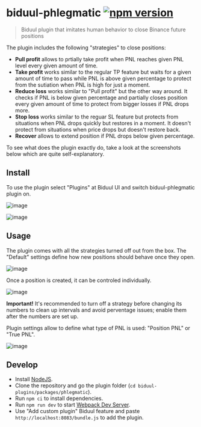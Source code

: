 # biduul-phlegmatic [![npm version](https://badge.fury.io/js/biduul-phlegmatic.svg)](https://badge.fury.io/js/biduul-phlegmatic)

> Biduul plugin that imitates human behavior to close Binance future positions

The plugin includes the following "strategies" to close positions:
- **Pull profit** allows to prtially take profit when PNL reaches given PNL level every given amount of time.
- **Take profit** works similar to the regular TP feature but waits for a given amount of time to pass while PNL is above given percentage to protect from the sutiation when PNL is high for just a moment.
- **Reduce loss** works similar to "Pull profit" but the other way around. It checks if PNL is below given percentage and partially closes position every given amount of time to protect from bigger losses if PNL drops more. 
- **Stop loss** works similar to the reguar SL feature but protects from situations when PNL drops quickly but restores in a moment. It doesn't protect from situations when price drops but doesn't restore back.
- **Recover** allows to extend position if PNL drops below given percentage.

To see what does the plugin exactly do, take a look at the screenshots below which are quite self-explanatory.

## Install

To use the plugin select "Plugins" at Biduul UI and switch biduul-phlegmatic plugin on.

![image](https://user-images.githubusercontent.com/1082083/126187942-01e20216-9a70-415b-a590-44f7cbdce8a8.png)

![image](https://user-images.githubusercontent.com/1082083/126346192-9c529c1f-2786-4e18-80be-2412d4a1b4ab.png)

## Usage

The plugin comes with all the strategies turned off out from the box. The "Default" settings define how new positions should behave once they open.

![image](https://user-images.githubusercontent.com/1082083/126350917-045f2e7a-c27e-4a4c-a432-e37a1d08ca22.png)

Once a position is created, it can be controled individually.

![image](https://user-images.githubusercontent.com/1082083/126351059-fdf9b96d-0052-4d33-98f8-d1166b418f9f.png)

**Important!** It's recommended to turn off a strategy before changing its numbers to clean up intervals and avoid perventage issues; enable them after the numbers are set up.

Plugin settings allow to define what type of PNL is used: "Position PNL" or "True PNL".

![image](https://user-images.githubusercontent.com/1082083/126351574-05617fde-d148-4ec7-8690-a22106d1bdd1.png)


## Develop

- Install [NodeJS](https://nodejs.org/en/).
- Clone the repository and go the plugin folder (`cd biduul-plugins/packages/phlegmatic`).
- Run `npm ci` to install dependencies.
- Run `npm run dev` to start [Webpack Dev Server](https://webpack.js.org/configuration/dev-server/).
- Use "Add custom plugin" Biduul feature and paste `http://localhost:8083/bundle.js` to add the plugin.
